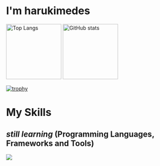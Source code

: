 # I'm harukimedes

<p align="left"> 
  <img alt="Top Langs" height="150px" src="https://github-readme-stats.vercel.app/api/top-langs/?username=sasaharukimedes&layout=compact&count_private=true&show_icons=true&theme=tokyonight" />

  <img alt="GitHub stats" height="150px" src="https://github-readme-stats.vercel.app/api?username=sasaharukimedes&theme=tokyonight&show_icons=true" />

</p>

[![trophy](https://github-profile-trophy.vercel.app/?username=sasaharukimedes&theme=tokyonight&column=7
)](https://github.com/ryo-ma/github-profile-trophy)

# My Skills 
## *still learning* (Programming Languages, Frameworks and Tools)

<img src="https://skillicons.dev/icons?i=html,css,ruby,rails,js,typescript,supabase,deno,vercel,tailwind,bootstrap,react,nextjs,nodejs,postgres,github,vscode,linux,astro,cloudflare" /> <br />

  
